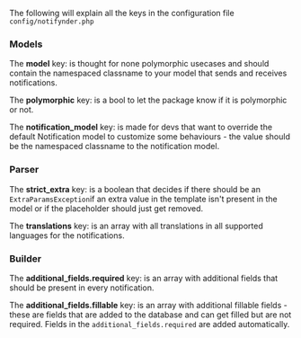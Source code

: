 The following will explain all the keys in the configuration file `config/notifynder.php`

### Models

The **model** key: is thought for none polymorphic usecases and should contain the namespaced classname to your model that sends and receives notifications.

The **polymorphic** key: is a bool to let the package know if it is polymorphic or not.

The **notification_model** key: is made for devs that want to override the default Notification model to customize some behaviours - the value should be the namespaced classname to the notification model.
 
### Parser
 
The **strict_extra** key: is a boolean that decides if there should be an `ExtraParamsException`if an extra value in the template isn't present in the model or if the placeholder should just get removed.
  
The **translations** key: is an array with all translations in all supported languages for the notifications.

### Builder

The **additional_fields.required** key: is an array with additional fields that should be present in every notification.

The **additional_fields.fillable** key: is an array with additional fillable fields - these are fields that are added to the database and can get filled but are not required. Fields in the `additional_fields.required` are added automatically.